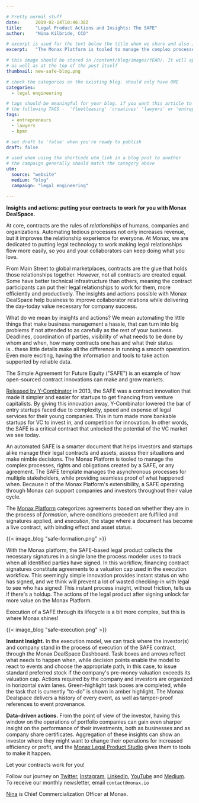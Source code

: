 ```yaml
---

# Pretty normal stuff
date:      2019-02-14T10:46:38Z
title:     "Legal Product Actions and Insights: The SAFE"
author:    "Nina Kilbride, CCO"

# excerpt is used for the text below the title when we share and also is the summary of the post on https://monax.io/blog
excerpt:   "The Monax Platform is tooled to manage the complex processes, rights and obligations created by a SAFE, or any agreement."

# this image should be stored in /content/blog/images/YEAR/. It will appear as a thumbnail on any listings,
# as well as at the top of the post itself
thumbnail: new-safe-blog.png

# check the categories on the existing blog. should only have ONE
categories:
  - legal engineering

# tags should be meaningful for your blog. if you want this article to show on a 'use case' page, you can use
# the following TAGS -  'fleetleasing' 'creatives' 'lawyers' or 'entrepreneurs'
tags:
  - entrepreneurs
  - lawyers
  - bpmn

# set draft to 'false' when you're ready to publish
draft: false

# used when using the shortcode utm_link in a blog post to another
# the campaign generally should match the category above
utm:
  source: "website"
  medium: "blog"
  campaign: "legal engineering"

---
```


**Insights and actions: putting your contracts to work for you with Monax DealSpace.**

At core, contracts are the rules of *relationships* of humans, companies and organizations. Automating tedious processes not only increases revenue, but it improves the relationship experience for everyone. At Monax, we are dedicated to putting legal technology to work making legal relationships flow more easily, so you and your collaborators can keep doing what you love.

From Main Street to global marketplaces, contracts are the glue that holds those relationships together. However, not all contracts are created equal. Some have better technical infrastructure than others, meaning the contract participants can put their legal relationships to work for them, more efficiently and productively. The insights and actions possible with Monax DealSpace help business to improve collaborator relations while delivering the day-today value necessary for company success.

What do we mean by insights and actions? We mean automating the little things that make business management a hassle, that can turn into big problems if not attended to as carefully as the rest of your business. Deadlines, coordination of parties, visibility of what needs to be done by whom and when, how many contracts one has and what their status is...these little details make all the difference in running a smooth operation. Even more exciting, having the information and tools to take action supported by reliable data.

The Simple Agreement for Future Equity ("SAFE") is an example of how open-sourced contract innovations can make and grow markets.

[Released by Y-Combinator](https://www.ycombinator.com/documents/) in 2013, the SAFE was a contract innovation that made it simpler and easier for startups to get financing from venture capitalists. By giving this innovation away, Y-Combinator lowered the bar of entry startups faced due to complexity, speed and expense of legal services for their young companies. This in turn made more bankable startups for VC to invest in, and competition for innovation. In other words, the SAFE is a critical contract that unlocked the potential of the VC market we see today.

An automated SAFE is a smarter document that helps investors and startups alike manage their legal contracts and assets, assess their situations and make nimble decisions. The Monax Platform is tooled to manage the complex processes, rights and obligations created by a SAFE, or any agreement. The SAFE template manages the asynchronous processes for multiple stakeholders, while providing seamless proof of what happened when. Because it of the Monax Platform's extensibility, a SAFE operating through Monax can support companies and investors throughout their value cycle.   

The [Monax Platform](https://monax.io/blog/2018/12/04/introducing-the-monax-platform---contract-lifecycle-management-for-the-digital-age/) categorizes agreements based on whether they are in the process of *formation*, where conditions precedent are fulfilled and signatures applied, and *execution*, the stage where a document has become a live contract, with binding effect and asset status.

{{< image_blog "safe-formation.png" >}}

With the Monax platform, the SAFE-based legal product collects the necessary signatures in a single lane the process modeler uses to track when all identified parties have signed. In this workflow, financing contract signatures constitute agreements to a valuation cap used in the execution workflow. This seemingly simple innovation provides instant status on who has signed, and we think will prevent a lot of wasted checking-in with legal to see who has signed! This instant process insight, without friction, tells us if there's a holdup. The actions of the legal product after signing unlock far more value on the Monax Platform.

Execution of a SAFE through its lifecycle is a bit more complex, but this is where Monax shines!

{{< image_blog "safe-execution.png" >}}

**Instant Insight.** In the execution model, we can track where the investor(s) and company stand in the process of execution of the SAFE contract, through the Monax DealSpace Dashboard. Task boxes and arrows reflect what needs to happen when, while decision points enable the model to react to events and choose the appropriate path, in this case, to issue standard preferred stock if the company's pre-money valuation exceeds its valuation cap. Actions required by the company and investors are organized in horizontal swim lanes. Green-highlight task boxes are completed, while the task that is currently "to-do" is shown in amber highlight. The Monax Dealspace delivers a history of every event, as well as tamper-proof references to event provenance.

**Data-driven actions.** From the point of view of the investor, having this window on the operations of portfolio companies can gain even sharper insight on the performance of their investments, both as businesses and as company share certificates. Aggregation of these insights can show an investor where they might want to change their operations for increased efficiency or profit, and the [Monax Legal Product Studio](https://monax.io/blog/2018/11/22/introducing-the-monax-legal-product-studio/) gives them to tools to make it happen.

Let your contracts work for you!

Follow our journey on [Twitter](https://twitter.com/monaxHQ?lang=en), [Instagram](https://www.instagram.com/monaxhq/?hl=en), [LinkedIn](https://www.linkedin.com/company/monax/), [YouTube](https://www.youtube.com/channel/UCTNwr9rWLg3C3gtZolFZDOQ/videos) and [Medium](https://medium.com/monaxhq). To receive our monthly newsletter, email `contact@monax.io`

[Nina](https://www.linkedin.com/in/nina-kilbride-71185610b/) is Chief Commercialization Officer at Monax.
